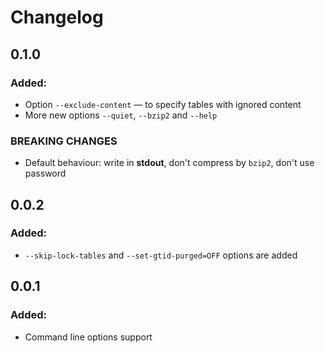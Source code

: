 Changelog
=========

0.1.0
-----

### Added:
- Option `--exclude-content` — to specify tables with ignored content
- More new options `--quiet`, `--bzip2` and `--help`  

### BREAKING CHANGES
- Default behaviour: write in **stdout**, don't compress by `bzip2`, don't use password

0.0.2
-----

### Added:
- `--skip-lock-tables` and `--set-gtid-purged=OFF` options are added

0.0.1
-----

### Added:
- Command line options support

